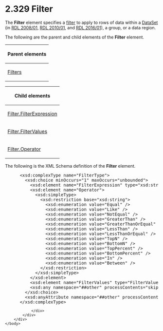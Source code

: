 <html dir="LTR" xmlns:mshelp="http://msdn.microsoft.com/mshelp" xmlns:ddue="http://ddue.schemas.microsoft.com/authoring/2003/5" xmlns:xlink="http://www.w3.org/1999/xlink" xmlns:tool="http://www.microsoft.com/tooltip">
    <head>
        <meta http-equiv="Content-Type" content="text/html; CHARSET=utf-8"></meta>
        <meta name="save" content="history"></meta>
        <title>2.329 Filter</title>
        <xml>
            <mshelp:toctitle title="2.329 Filter"></mshelp:toctitle>
            <mshelp:rltitle title="[MS-RDL]: Filter"></mshelp:rltitle>
            <mshelp:keyword index="A" term="c0f6a66a-1055-4f4d-b1e7-4fc47b588ed2"></mshelp:keyword>
            <mshelp:attr name="DCSext.ContentType" value="open specification"></mshelp:attr>
            <mshelp:attr name="AssetID" value="c0f6a66a-1055-4f4d-b1e7-4fc47b588ed2"></mshelp:attr>
            <mshelp:attr name="TopicType" value="kbRef"></mshelp:attr>
            <mshelp:attr name="DCSext.Title" value="[MS-RDL]: Filter" />
        </xml>
    </head>
    <body>
        <div id="header">
            <h1 class="heading">2.329 Filter</h1>
        </div>
        <div id="mainSection">
            <div id="mainBody">
                <div id="allHistory" class="saveHistory"></div>
                <div id="sectionSection0" class="section" name="collapseableSection">
                    

<p>The <b>Filter</b> element specifies a <a href="b2482b3f-74ab-4ca8-a9e5-c07955011743.htm#gt_ffbe7b55-8e84-4f41-a18d-fc29191a4cda">filter</a> to apply to rows of
data within a <a href="a14782b0-2e2f-4305-83a3-3de3fd750b6a.htm">DataSet</a>
(in <a href="1e855f94-4617-47e4-b89e-0856c6cb420f.htm">RDL 2008/01</a>, <a href="3428e690-a348-4ec7-8a6a-8efb42d2cdee.htm">RDL 2010/01</a>, and <a href="52ce3983-2bfc-4e72-9359-42aaf5fe4509.htm">RDL 2016/01</a>), a
group, or a data region.</p>

<p>The following are the parent and child elements of the <b>Filter</b>
element.</p>

<table>
 <thead>
  <tr>
   <th>
   <p>Parent elements</p>
   </th>
  </tr>
 </thead>
 <tr>
  <td>
  <p><a href="4075354a-2747-4ce0-ba0f-3e32a950f605.htm">Filters</a></p>
  </td>
 </tr>
</table>

<p> </p>

<table>
 <thead>
  <tr>
   <th>
   <p>Child elements</p>
   </th>
  </tr>
 </thead>
 <tr>
  <td>
  <p><a href="6cfe60b1-d7e0-4e1e-807e-0ca41147cc29.htm">Filter.FilterExpression</a></p>
  </td>
 </tr>
 <tr>
  <td>
  <p><a href="8da22f74-1dc1-419b-8f80-f22a367d55da.htm">Filter.FilterValues</a></p>
  </td>
 </tr>
 <tr>
  <td>
  <p><a href="aeabd6cf-dda9-4abc-accc-302948402c07.htm">Filter.Operator</a></p>
  </td>
 </tr>
</table>

<p>The following is the XML Schema definition of the <b>Filter</b>
element.</p>

<dl>
<dd>
<div><pre> &lt;xsd:complexType name=&quot;FilterType&quot;&gt;
   &lt;xsd:choice minOccurs=&quot;1&quot; maxOccurs=&quot;unbounded&quot;&gt;
     &lt;xsd:element name=&quot;FilterExpression&quot; type=&quot;xsd:string&quot; /&gt;
     &lt;xsd:element name=&quot;Operator&quot;&gt;
       &lt;xsd:simpleType&gt;
         &lt;xsd:restriction base=&quot;xsd:string&quot;&gt;
           &lt;xsd:enumeration value=&quot;Equal&quot; /&gt;
           &lt;xsd:enumeration value=&quot;Like&quot; /&gt;
           &lt;xsd:enumeration value=&quot;NotEqual&quot; /&gt;
           &lt;xsd:enumeration value=&quot;GreaterThan&quot; /&gt;
           &lt;xsd:enumeration value=&quot;GreaterThanOrEqual&quot; /&gt;
           &lt;xsd:enumeration value=&quot;LessThan&quot; /&gt;
           &lt;xsd:enumeration value=&quot;LessThanOrEqual&quot; /&gt;
           &lt;xsd:enumeration value=&quot;TopN&quot; /&gt;
           &lt;xsd:enumeration value=&quot;BottomN&quot; /&gt;
           &lt;xsd:enumeration value=&quot;TopPercent&quot; /&gt;
           &lt;xsd:enumeration value=&quot;BottomPercent&quot; /&gt;
           &lt;xsd:enumeration value=&quot;In&quot; /&gt;
           &lt;xsd:enumeration value=&quot;Between&quot; /&gt;
         &lt;/xsd:restriction&gt;
       &lt;/xsd:simpleType&gt;
     &lt;/xsd:element&gt;
     &lt;xsd:element name=&quot;FilterValues&quot; type=&quot;FilterValuesType&quot; /&gt;
     &lt;xsd:any namespace=&quot;##other&quot; processContents=&quot;skip&quot; /&gt;
   &lt;/xsd:choice&gt;
   &lt;xsd:anyAttribute namespace=&quot;##other&quot; processContents=&quot;skip&quot; /&gt;
 &lt;/xsd:complexType&gt;
</pre></div>
</dd></dl>


                </div>
            </div>
        </div>
    </body>
</html>